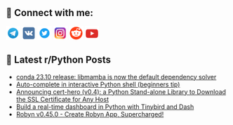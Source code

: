 ## 🔎 Connect with me:
[<img src="https://github.com/bullbesh/bullbesh/blob/main/images/Telegram.png" width="32" height="32" />](https://t.me/bullbesh)
[<img src="https://github.com/bullbesh/bullbesh/blob/main/images/VK.png" width="32" height="32" />](https://vk.com/bullbesh)
[<img src="https://github.com/bullbesh/bullbesh/blob/main/images/Twitter.png" width="32" height="32" />](https://twitter.com/bullbesh1)
[<img src="https://github.com/bullbesh/bullbesh/blob/main/images/Instagram.png" width="32" height="32" />](https://www.instagram.com/bullbesh)
[<img src="https://github.com/bullbesh/bullbesh/blob/main/images/Reddit.png" width="32" height="32" />](https://www.reddit.com/user/bullbesh)
[<img src="https://github.com/bullbesh/bullbesh/blob/main/images/YouTube.png" width="32" height="32" />](https://www.youtube.com/channel/UCtfjRs6uzgq5mfm8S06WTcg)

## 📕 Latest r/Python Posts
<!-- BLOG-POST-LIST:START -->
- [conda 23.10 release: libmamba is now the default dependency solver](https://www.reddit.com/r/Python/comments/17pg1xh/conda_2310_release_libmamba_is_now_the_default/)
- [Auto-complete in interactive Python shell &lpar;beginners tip&rpar;](https://www.reddit.com/r/Python/comments/17pdcxy/autocomplete_in_interactive_python_shell/)
- [Announcing cert-hero &lpar;v0.4&rpar;: a Python Stand-alone Library to Download the SSL Certificate for Any Host](https://www.reddit.com/r/Python/comments/17pcdcc/announcing_certhero_v04_a_python_standalone/)
- [Build a real-time dashboard in Python with Tinybird and Dash](https://www.reddit.com/r/Python/comments/17paof5/build_a_realtime_dashboard_in_python_with/)
- [Robyn v0.45.0 - Create Robyn App, Supercharged!](https://www.reddit.com/r/Python/comments/17pa1kc/robyn_v0450_create_robyn_app_supercharged/)
<!-- BLOG-POST-LIST:END -->

